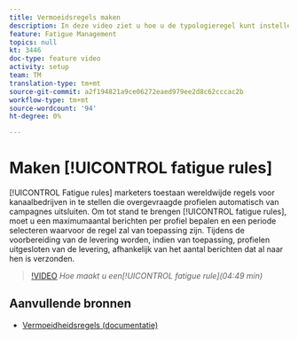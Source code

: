 ```yaml
---
title: Vermoeidsregels maken
description: In deze video ziet u hoe u de typologieregel kunt instellen.
feature: Fatigue Management
topics: null
kt: 3446
doc-type: feature video
activity: setup
team: TM
translation-type: tm+mt
source-git-commit: a2f194821a9ce06272eaed979ee2d8c62cccac2b
workflow-type: tm+mt
source-wordcount: '94'
ht-degree: 0%

---
```



# Maken [!UICONTROL fatigue rules]

[!UICONTROL Fatigue rules] marketers toestaan wereldwijde regels voor kanaalbedrijven in te stellen die overgevraagde profielen automatisch van campagnes uitsluiten.
Om tot stand te brengen [!UICONTROL fatigue rules], moet u een maximumaantal berichten per profiel bepalen en een periode selecteren waarvoor de regel zal van toepassing zijn. Tijdens de voorbereiding van de levering worden, indien van toepassing, profielen uitgesloten van de levering, afhankelijk van het aantal berichten dat al naar hen is verzonden.

>[!VIDEO](https://video.tv.adobe.com/v/28450?quality=12)
*Hoe maakt u een[!UICONTROL fatigue rule](04:49 min)*

## Aanvullende bronnen

* [Vermoeidheidsregels (documentatie)](https://docs.adobe.com/content/help/en/campaign-standard/using/administrating/working-with-typology-rules/fatigue-rules.html)
